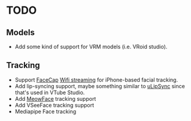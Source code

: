 # TODO

## Models

- Add some kind of support for VRM models (i.e. VRoid studio).

## Tracking

- Support [FaceCap](https://www.bannaflak.com/face-cap/) [Wifi streaming](https://www.bannaflak.com/face-cap/livemode.html) for iPhone-based facial tracking.
- Add lip-syncing support, maybe something similar to [uLipSync](https://github.com/hecomi/uLipSync) since that's used in VTube Studio.
- Add [MeowFace](https://www.google.com/search?client=safari&rls=en&q=MeowFace&ie=UTF-8&oe=UTF-8) tracking support
- Add VSeeFace tracking support
- Mediapipe Face tracking